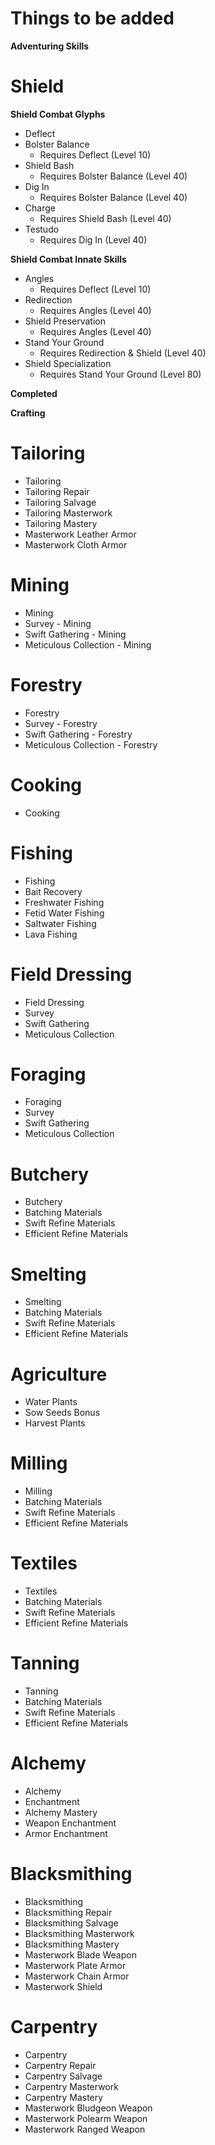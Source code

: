 # Things to be added

**Adventuring Skills**

# Shield 
**Shield Combat Glyphs**
- Deflect
- Bolster Balance
    - Requires Deflect (Level 10)
- Shield Bash
    - Requires Bolster Balance (Level 40)
- Dig In
    - Requires Bolster Balance (Level 40)
- Charge
    - Requires Shield Bash (Level 40)
- Testudo
    - Requires Dig In (Level 40)

**Shield Combat Innate Skills**
- Angles
    - Requires Deflect (Level 10)
- Redirection
    - Requires Angles (Level 40)
- Shield Preservation
    - Requires Angles (Level 40)
- Stand Your Ground
    - Requires Redirection & Shield (Level 40)
- Shield Specialization
    - Requires Stand Your Ground (Level 80)



**Completed**

**Crafting**

# Tailoring
- Tailoring
- Tailoring Repair
- Tailoring Salvage
- Tailoring Masterwork
- Tailoring Mastery
- Masterwork Leather Armor
- Masterwork Cloth Armor

# Mining
- Mining
- Survey - Mining
- Swift Gathering - Mining
- Meticulous Collection - Mining

# Forestry
- Forestry
- Survey - Forestry
- Swift Gathering - Forestry
- Meticulous Collection - Forestry

# Cooking
- Cooking

# Fishing
- Fishing
- Bait Recovery
- Freshwater Fishing
- Fetid Water Fishing
- Saltwater Fishing
- Lava Fishing

# Field Dressing
- Field Dressing
- Survey
- Swift Gathering
- Meticulous Collection

# Foraging
- Foraging 
- Survey
- Swift Gathering
- Meticulous Collection

# Butchery
- Butchery
- Batching Materials
- Swift Refine Materials
- Efficient Refine Materials

# Smelting
- Smelting
- Batching Materials
- Swift Refine Materials
- Efficient Refine Materials

# Agriculture
- Water Plants
- Sow Seeds Bonus
- Harvest Plants

# Milling
- Milling
- Batching Materials
- Swift Refine Materials
- Efficient Refine Materials

# Textiles
- Textiles
- Batching Materials
- Swift Refine Materials
- Efficient Refine Materials

# Tanning
- Tanning
- Batching Materials
- Swift Refine Materials
- Efficient Refine Materials

# Alchemy
- Alchemy
- Enchantment
- Alchemy Mastery
- Weapon Enchantment
- Armor Enchantment

# Blacksmithing
- Blacksmithing
- Blacksmithing Repair
- Blacksmithing Salvage
- Blacksmithing Masterwork
- Blacksmithing Mastery
- Masterwork Blade Weapon
- Masterwork Plate Armor
- Masterwork Chain Armor
- Masterwork Shield

# Carpentry
- Carpentry
- Carpentry Repair
- Carpentry Salvage
- Carpentry Masterwork
- Carpentry Mastery
- Masterwork Bludgeon Weapon
- Masterwork Polearm Weapon
- Masterwork Ranged Weapon
